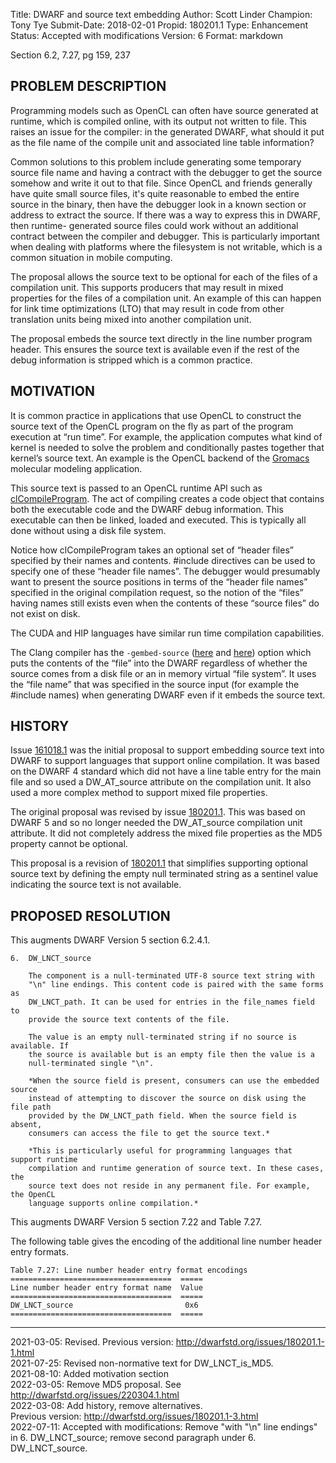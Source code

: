 Title:       DWARF and source text embedding
Author:      Scott Linder
Champion:    Tony Tye
Submit-Date: 2018-02-01
Propid:      180201.1
Type:        Enhancement
Status:      Accepted with modifications
Version:     6
Format:      markdown

Section 6.2, 7.27, pg 159, 237

PROBLEM DESCRIPTION
-------------------

Programming models such as OpenCL can often have source generated at runtime, 
which is compiled online, with its output not written to file. This raises an
issue for the compiler: in the generated DWARF, what should it put as the
file name of the compile unit and associated line table information?

Common solutions to this problem include generating some temporary source
file name and having a contract with the debugger to get the source somehow
and write it out to that file. Since OpenCL and friends generally have quite
small source files, it's quite reasonable to embed the entire source in the
binary, then have the debugger look in a known section or address to extract
the source. If there was a way to express this in DWARF, then runtime-
generated source files could work without an additional contract between the
compiler and debugger. This is particularly important when dealing with
platforms where the filesystem is not writable, which is a common situation
in mobile computing.

The proposal allows the source text to be optional for each of the files of a
compilation unit. This supports producers that may result in mixed properties
for the files of a compilation unit. An example of this can happen for link time
optimizations (LTO) that may result in code from other translation units being
mixed into another compilation unit.

The proposal embeds the source text directly in the line number program header.
This ensures the source text is available even if the rest of the debug
information is stripped which is a common practice.

MOTIVATION
----------

It is common practice in applications that use OpenCL to construct the
source text of the OpenCL program on the fly as part of the program
execution at “run time”. For example, the application computes what kind of
kernel is needed to solve the problem and conditionally pastes together that
kernel’s source text. An example is the OpenCL backend of the
[Gromacs](https://www.gromacs.org/) molecular modeling application.

This source text is passed to an OpenCL runtime API such as
[clCompileProgram](https://www.khronos.org/registry/OpenCL/sdk/1.2/docs/man/xhtml/clCompileProgram.html).
The act of compiling creates a code object that contains both the executable code
and the DWARF debug information. This executable can then be linked, loaded and
executed. This is typically all done without using a disk file system.

Notice how clCompileProgram takes an optional set of “header files” specified
by their names and contents. #include directives can be used to specify one of
these “header file names”. The debugger would presumably want to present the
source positions in terms of the “header file names” specified in the original
compilation request, so the notion of the “files” having names still exists
even when the contents of these “source files” do not exist on disk.

The CUDA and HIP languages have similar run time compilation capabilities.

The Clang compiler has the `-gembed-source`
([here](https://clang.llvm.org/docs/ClangCommandLineReference.html#cmdoption-clang-gembed-source)
and [here](https://llvm.org/docs/AMDGPUUsage.html#amdgpu-clang-debug-options-table))
option which puts the contents of the “file” into the DWARF regardless of
whether the source comes from a disk file or an in memory virtual “file system”.
It uses the “file name” that was specified in the source input (for example
the #include names) when generating DWARF even if it embeds the source text.

HISTORY
-------

Issue [161018.1](161018.1.html) was the initial proposal to support embedding source text into
DWARF to support languages that support online compilation. It was based on the
DWARF 4 standard which did not have a line table entry for the main file and so
used a DW_AT_source attribute on the compilation unit. It also used a more
complex method to support mixed file properties.

The original proposal was revised by issue [180201.1](180201.1.html). This was based on DWARF 5
and so no longer needed the DW_AT_source compilation unit attribute. It did not
completely address the mixed file properties as the MD5 property cannot be
optional.

This proposal is a revision of [180201.1](180201.1.html) that simplifies supporting optional
source text by defining the empty null terminated string as a sentinel value
indicating the source text is not available.

PROPOSED RESOLUTION
-------------------

This augments DWARF Version 5 section 6.2.4.1.

    6.  DW_LNCT_source

        The component is a null-terminated UTF-8 source text string with
        "\n" line endings. This content code is paired with the same forms as
        DW_LNCT_path. It can be used for entries in the file_names field to
        provide the source text contents of the file.

        The value is an empty null-terminated string if no source is available. If
        the source is available but is an empty file then the value is a
        null-terminated single "\n".

        *When the source field is present, consumers can use the embedded source
        instead of attempting to discover the source on disk using the file path
        provided by the DW_LNCT_path field. When the source field is absent,
        consumers can access the file to get the source text.*

        *This is particularly useful for programming languages that support runtime
        compilation and runtime generation of source text. In these cases, the
        source text does not reside in any permanent file. For example, the OpenCL
        language supports online compilation.*

This augments DWARF Version 5 section 7.22 and Table 7.27.

The following table gives the encoding of the additional line number header
entry formats.

    Table 7.27: Line number header entry format encodings
    ====================================  =====
    Line number header entry format name  Value
    ====================================  =====
    DW_LNCT_source                         0x6
    ====================================  =====

---

2021-03-05: Revised.  Previous version: http://dwarfstd.org/issues/180201.1-1.html  
2021-07-25: Revised non-normative text for DW_LNCT_is_MD5.  
2021-08-10: Added motivation section  
2022-03-05: Remove MD5 proposal.  See http://dwarfstd.org/issues/220304.1.html  
2022-03-08: Add history, remove alternatives.  
            Previous version: http://dwarfstd.org/issues/180201.1-3.html  
2022-07-11: Accepted with modifications:  Remove "with "\n" line endings" in 
            6. DW_LNCT_source; remove second paragraph under 6. DW_LNCT_source.

